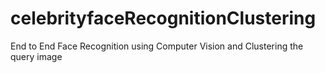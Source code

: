 # celebrityfaceRecognitionClustering
End to End Face Recognition using Computer Vision and Clustering the query image
